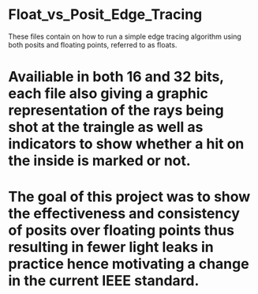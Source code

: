 # Float_vs_Posit_Edge_Tracing
These files contain on how to run a simple edge tracing algorithm using both posits and floating points, referred to as floats. 
# Availiable in both 16 and 32 bits, each file also giving a graphic representation of the rays being shot at the traingle as well as indicators to show whether a hit on the inside is marked or not.
# The goal of this project was to show the effectiveness and consistency of posits over floating points thus resulting in fewer light leaks in practice hence motivating a change in the current IEEE standard.
